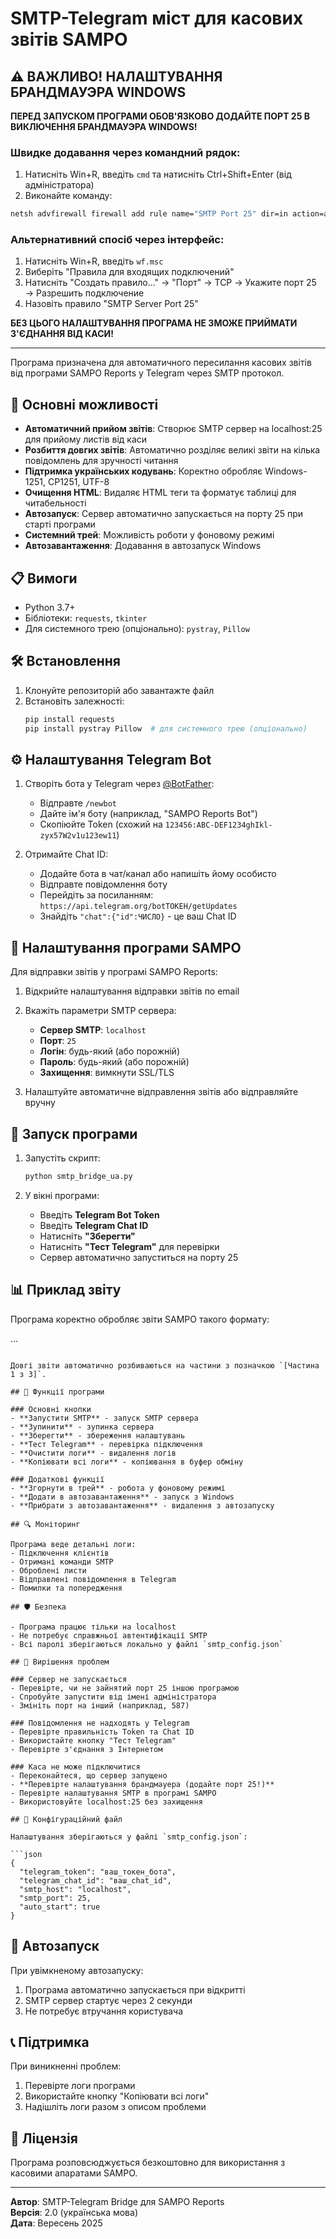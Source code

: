 # SMTP-Telegram міст для касових звітів SAMPO

## ⚠️ ВАЖЛИВО! НАЛАШТУВАННЯ БРАНДМАУЭРА WINDOWS

**ПЕРЕД ЗАПУСКОМ ПРОГРАМИ ОБОВ'ЯЗКОВО ДОДАЙТЕ ПОРТ 25 В ВИКЛЮЧЕННЯ БРАНДМАУЭРА WINDOWS!**

### Швидке додавання через командний рядок:
1. Натисніть Win+R, введіть `cmd` та натисніть Ctrl+Shift+Enter (від адміністратора)
2. Виконайте команду:
```cmd
netsh advfirewall firewall add rule name="SMTP Port 25" dir=in action=allow protocol=TCP localport=25
```

### Альтернативний спосіб через інтерфейс:
1. Натисніть Win+R, введіть `wf.msc`
2. Виберіть "Правила для входящих подключений"
3. Натисніть "Создать правило..." → "Порт" → TCP → Укажите порт 25 → Разрешить подключение
4. Назовіть правило "SMTP Server Port 25"

**БЕЗ ЦЬОГО НАЛАШТУВАННЯ ПРОГРАМА НЕ ЗМОЖЕ ПРИЙМАТИ З'ЄДНАННЯ ВІД КАСИ!**

---

Програма призначена для автоматичного пересилання касових звітів від програми SAMPO Reports у Telegram через SMTP протокол.

## 🚀 Основні можливості

- **Автоматичний прийом звітів**: Створює SMTP сервер на localhost:25 для прийому листів від каси
- **Розбиття довгих звітів**: Автоматично розділяє великі звіти на кілька повідомлень для зручності читання
- **Підтримка українських кодувань**: Коректно обробляє Windows-1251, CP1251, UTF-8
- **Очищення HTML**: Видаляє HTML теги та форматує таблиці для читабельності
- **Автозапуск**: Сервер автоматично запускається на порту 25 при старті програми
- **Системний трей**: Можливість роботи у фоновому режимі
- **Автозавантаження**: Додавання в автозапуск Windows

## 📋 Вимоги

- Python 3.7+
- Бібліотеки: `requests`, `tkinter`
- Для системного трею (опціонально): `pystray`, `Pillow`

## 🛠 Встановлення

1. Клонуйте репозиторій або завантажте файл
2. Встановіть залежності:
   ```bash
   pip install requests
   pip install pystray Pillow  # для системного трею (опціонально)
   ```

## ⚙️ Налаштування Telegram Bot

1. Створіть бота у Telegram через [@BotFather](https://t.me/BotFather):
   - Відправте `/newbot`
   - Дайте ім'я боту (наприклад, "SAMPO Reports Bot")
   - Скопіюйте Token (схожий на `123456:ABC-DEF1234ghIkl-zyx57W2v1u123ew11`)

2. Отримайте Chat ID:
   - Додайте бота в чат/канал або напишіть йому особисто
   - Відправте повідомлення боту
   - Перейдіть за посиланням: `https://api.telegram.org/botТОКЕН/getUpdates`
   - Знайдіть `"chat":{"id":ЧИСЛО}` - це ваш Chat ID

## 🎯 Налаштування програми SAMPO

Для відправки звітів у програмі SAMPO Reports:

1. Відкрийте налаштування відправки звітів по email
2. Вкажіть параметри SMTP сервера:
   - **Сервер SMTP**: `localhost`
   - **Порт**: `25`
   - **Логін**: будь-який (або порожній)
   - **Пароль**: будь-який (або порожній)
   - **Захищення**: вимкнути SSL/TLS

3. Налаштуйте автоматичне відправлення звітів або відправляйте вручну

## 🚀 Запуск програми

1. Запустіть скрипт:
   ```bash
   python smtp_bridge_ua.py
   ```

2. У вікні програми:
   - Введіть **Telegram Bot Token**
   - Введіть **Telegram Chat ID**
   - Натисніть **"Зберегти"**
   - Натисніть **"Тест Telegram"** для перевірки
   - Сервер автоматично запуститься на порту 25

## 📊 Приклад звіту

Програма коректно обробляє звіти SAMPO такого формату:


...
```

Довгі звіти автоматично розбиваються на частини з позначкою `[Частина 1 з 3]`.

## 🔧 Функції програми

### Основні кнопки
- **Запустити SMTP** - запуск SMTP сервера
- **Зупинити** - зупинка сервера
- **Зберегти** - збереження налаштувань
- **Тест Telegram** - перевірка підключення
- **Очистити логи** - видалення логів
- **Копіювати всі логи** - копіювання в буфер обміну

### Додаткові функції
- **Згорнути в трей** - робота у фоновому режимі
- **Додати в автозавантаження** - запуск з Windows
- **Прибрати з автозавантаження** - видалення з автозапуску

## 🔍 Моніторинг

Програма веде детальні логи:
- Підключення клієнтів
- Отримані команди SMTP
- Оброблені листи
- Відправлені повідомлення в Telegram
- Помилки та попередження

## 🛡 Безпека

- Програма працює тільки на localhost
- Не потребує справжньої автентифікації SMTP
- Всі паролі зберігаються локально у файлі `smtp_config.json`

## 🐛 Вирішення проблем

### Сервер не запускається
- Перевірте, чи не зайнятий порт 25 іншою програмою
- Спробуйте запустити від імені адміністратора
- Змініть порт на інший (наприклад, 587)

### Повідомлення не надходять у Telegram
- Перевірте правильність Token та Chat ID
- Використайте кнопку "Тест Telegram"
- Перевірте з'єднання з Інтернетом

### Каса не може підключитися
- Переконайтеся, що сервер запущено
- **Перевірте налаштування брандмауера (додайте порт 25!)**
- Перевірте налаштування SMTP в програмі SAMPO
- Використовуйте localhost:25 без захищення

## 📝 Конфігураційний файл

Налаштування зберігаються у файлі `smtp_config.json`:

```json
{
  "telegram_token": "ваш_токен_бота",
  "telegram_chat_id": "ваш_chat_id",
  "smtp_host": "localhost",
  "smtp_port": 25,
  "auto_start": true
}
```

## 🔄 Автозапуск

При увімкненому автозапуску:
1. Програма автоматично запускається при відкритті
2. SMTP сервер стартує через 2 секунди
3. Не потребує втручання користувача

## 📞 Підтримка

При виникненні проблем:
1. Перевірте логи програми
2. Використайте кнопку "Копіювати всі логи"
3. Надішліть логи разом з описом проблеми

## 📄 Ліцензія

Програма розповсюджується безкоштовно для використання з касовими апаратами SAMPO.

---
**Автор**: SMTP-Telegram Bridge для SAMPO Reports  
**Версія**: 2.0 (українська мова)  
**Дата**: Вересень 2025
